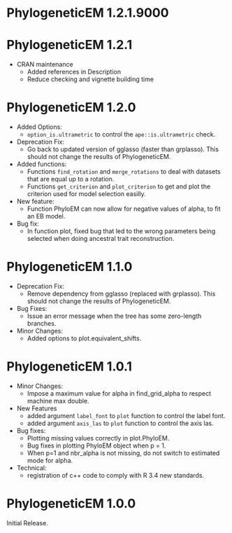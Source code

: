 # PhylogeneticEM 1.2.1.9000

# PhylogeneticEM 1.2.1
* CRAN maintenance
  * Added references in Description
  * Reduce checking and vignette building time

# PhylogeneticEM 1.2.0
* Added Options:
    * `option_is.ultrametric` to control the `ape::is.ultrametric` check.
* Deprecation Fix:
    * Go back to updated version of gglasso (faster than grplasso). 
    This should not change the results of PhylogeneticEM.
* Added functions:
    * Functions `find_rotation` and `merge_rotations` to deal with datasets that are
    equal up to a rotation.
    * Functions `get_criterion` and `plot_criterion` to get and plot the criterion used
    for model selection easilly.
* New feature:
    * Function PhyloEM can now allow for negative values of alpha, to fit an EB model.
* Bug fix:
    * In function plot, fixed bug that led to the wrong parameters being selected when 
    doing ancestral trait reconstruction.

# PhylogeneticEM 1.1.0
* Deprecation Fix:
    * Remove dependency from gglasso (replaced with grplasso). 
    This should not change the results of PhylogeneticEM.
* Bug Fixes:
    * Issue an error message when the tree has some zero-length branches.
* Minor Changes:
    * Added options to plot.equivalent_shifts.

# PhylogeneticEM 1.0.1
* Minor Changes:
    * Impose a maximum value for alpha in find_grid_alpha to respect machine max double.
* New Features
    * added argument `label_font` to `plot` function to control the label font.
    * added argument `axis_las` to `plot` function to control the axis las.
* Bug fixes:
    * Plotting missing values correctly in plot.PhyloEM.
    * Bug fixes in plotting PhyloEM object when p = 1.
    * When p=1 and nbr_alpha is not missing, do not switch to estimated mode for alpha.
* Technical:
    * registration of c++ code to comply with R 3.4 new standards.

# PhylogeneticEM 1.0.0
Initial Release.

